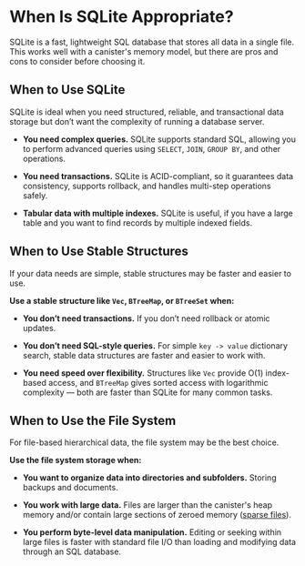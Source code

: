 # When Is SQLite Appropriate?

SQLite is a fast, lightweight SQL database that stores all data in a single file. This works well with a canister's memory model, but there are pros and cons to consider before choosing it.

## When to Use SQLite

SQLite is ideal when you need structured, reliable, and transactional data storage but don’t want the complexity of running a database server.

- **You need complex queries.**
  SQLite supports standard SQL, allowing you to perform advanced queries using `SELECT`, `JOIN`, `GROUP BY`, and other operations.

- **You need transactions.**
  SQLite is ACID-compliant, so it guarantees data consistency, supports rollback, and handles multi-step operations safely.

- **Tabular data with multiple indexes.**
  SQLite is useful, if you have a large table and you want to find records by multiple indexed fields.

## When to Use Stable Structures

If your data needs are simple, stable structures may be faster and easier to use.

**Use a stable structure like `Vec`, `BTreeMap`, or `BTreeSet` when:**

- **You don’t need transactions.**
  If you don’t need rollback or atomic updates.

- **You don’t need SQL-style queries.**
  For simple `key -> value` dictionary search, stable data structures are faster and easier to work with.

- **You need speed over flexibility.**
  Structures like `Vec` provide O(1) index-based access, and `BTreeMap` gives sorted access with logarithmic complexity — both are faster than SQLite for many common tasks.

## When to Use the File System

For file-based hierarchical data, the file system may be the best choice.

**Use the file system storage when:**

- **You want to organize data into directories and subfolders.**
  Storing backups and documents.

- **You work with large data.**
  Files are larger than the canister's heap memory and/or contain large sections of zeroed memory ([sparse files](https://en.wikipedia.org/wiki/Sparse_file)).

- **You perform byte-level data manipulation.**
  Editing or seeking within large files is faster with standard file I/O than loading and modifying data through an SQL database.

